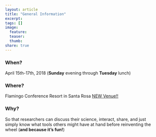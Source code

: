 ```yaml
---
layout: article
title: "General Information"
excerpt:
tags: []
image:
  feature:
  teaser:
  thumb:
share: true
---
```


### When?

April 15th-17th, 2018  (**Sunday** evening through **Tuesday** lunch) <br />

### Where?
Flamingo Conference Resort in Santa Rosa
<a href="http://www.flamingoresort.com/" class="btn"> NEW Venue!! </a>

### Why?

So that researchers can discuss their science, interact, share, and just simply know what tools others might have at hand before reinventing the wheel
(**and because it’s fun!**)
 